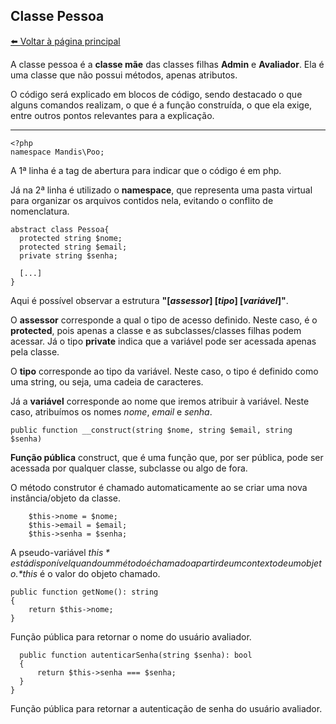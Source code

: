 ## Classe Pessoa
[⬅️ Voltar à página principal](../README.md)

A classe pessoa é a **classe mãe** das classes filhas **Admin** e **Avaliador**. Ela é uma classe que não possui métodos, apenas atributos.

O código será explicado em blocos de código, sendo destacado o que alguns comandos realizam, o que é a função construída, o que ela exige, entre outros pontos relevantes para a explicação.

---
    <?php
    namespace Mandis\Poo;
    
A 1ª linha é a tag de abertura para indicar que o código é em php.

Já na 2ª linha é utilizado o **namespace**, que representa uma pasta virtual para organizar os arquivos contidos nela, evitando o conflito de nomenclatura.

    abstract class Pessoa{
      protected string $nome;
      protected string $email;
      private string $senha;

      [...]
    }
    
Aqui é possível observar a estrutura **"[*assessor*] [*tipo*] [*variável*]"**.

O **assessor** corresponde a qual o tipo de acesso definido. Neste caso, é o **protected**, pois apenas a classe e as subclasses/classes filhas podem acessar. Já o tipo **private** indica que a variável pode ser acessada apenas pela classe.

O **tipo** corresponde ao tipo da variável. Neste caso, o tipo é definido como uma string, ou seja, uma cadeia de caracteres.

Já a **variável** corresponde ao nome que iremos atribuir à variável. Neste caso, atribuímos os nomes *nome*, *email* e *senha*.

    public function __construct(string $nome, string $email, string $senha)
    
**Função pública** construct, que é uma função que, por ser pública, pode ser acessada por qualquer classe, subclasse ou algo de fora.

O método construtor é chamado automaticamente ao se criar uma nova instância/objeto da classe.

        $this->nome = $nome;
        $this->email = $email;
        $this->senha = $senha;

A pseudo-variável *$this* está disponível quando um método é chamado a partir de um contexto de um objeto. *$this* é o valor do objeto chamado.

    public function getNome(): string
    {
        return $this->nome;
    }
    
Função pública para retornar o nome do usuário avaliador.

      public function autenticarSenha(string $senha): bool
      {
          return $this->senha === $senha;
      }
    }

Função pública para retornar a autenticação de senha do usuário avaliador.
